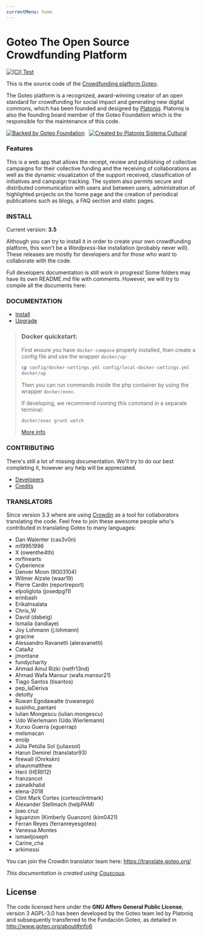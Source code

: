 ```yaml
---
currentMenu: home
---
```

Goteo The Open Source Crowdfunding Platform
===========================================

[![[CI] Test](https://github.com/GoteoFoundation/goteo/actions/workflows/test.yml/badge.svg)](https://github.com/GoteoFoundation/goteo/actions/workflows/test.yml)

This is the source code of the [Crowdfunding platform Goteo](http://goteo.org).

The Goteo platform is a recognized, award-winning creator of an open standard for crowdfunding for social impact and generating new digital commons, which has been founded and designed by [Platoniq](http://platoniq.net). Platoniq is also the founding board member of the Goteo Foundation which is the responsible for the maintenance of this code.

[![Backed by Goteo Foundation](docs/developers/assets/foundation-logo.png)](https://foundation.goteo.org) &nbsp; [![Created by  Platoniq Sistema Cultural](docs/developers/assets/platoniq-logo.png)](http://platoniq.net)

### Features

This is a web app that allows the receipt, review and publishing of collective campaigns for their collective funding and the receiving of collaborations as well as the dynamic visualization of the support received, classification of initiatives and campaign tracking. The system also permits secure and distributed communication with users and between users, administration of highlighted projects on the home page and the creation of periodical publications such as blogs, a FAQ section and static pages.

### INSTALL

Current version: **3.5**

Although you can try to install it in order to create your own crowdfunding platform, this won't be a *Wordpress*-like installation (probably never will). These releases are mostly for developers and for those who want to collaborate with the code.

Full developers documentation is still work in progress!
Some folders may have its own README.md file with comments. However, we will try to compile all the documents here:

### DOCUMENTATION

- [Install](http://goteofoundation.github.io/goteo/docs/install.html)
- [Upgrade](http://goteofoundation.github.io/goteo/docs/upgrade.html)

> ### Docker quickstart:
>
>  First ensure you have `docker-compose` properly installed, then create a config file and use the wrapper `docker/up`:
>
> ```bash
> cp config/docker-settings.yml config/local-docker-settings.yml
> docker/up
> ```
>
> Then you can run commands inside the php container by using the wrapper `docker/exec`. 
> 
> If developing, we recommend running this command in a separate terminal:
> ```bash
> docker/exec grunt watch
> ```
>
> [More info](http://goteofoundation.github.io/goteo/docs/developers/docker.html)

### CONTRIBUTING

There's still a lot of missing documentation. We'll try to do our best completing it, however any help will be appreciated.

- [Developers](http://goteofoundation.github.io/goteo/docs/developers/environment.html)
- [Credits](http://goteofoundation.github.io/goteo/release_notes.html)

### TRANSLATORS

Since version 3.3 where are using [Crowdin](https://crowdin.com/) as a tool for collaborators translating the code. Feel free to join these awesome people who's contributed in translating Goteo to many languages:

<translators>

<ul>
	<li>Dan Walenter (cas3v0n)</li>
	<li>m19951996</li>
	<li>X (owenthe4th)</li>
	<li>mrfinearts</li>
	<li>Cyberience</li>
	<li>Denver Moon (9003104)</li>
	<li>Wilmer Alzate (waar19)</li>
	<li>Pierre Cardin (reportreport)</li>
	<li>elpoliglota (josedpg11)</li>
	<li>erinbash</li>
	<li>ErikaInsalata</li>
	<li>Chris_W</li>
	<li>David (dabeig)</li>
	<li>Ismaila (iandiaye)</li>
	<li>Joy Lohmann (j.lohmann)</li>
	<li>gracine</li>
	<li>Alessandro Ravanetti (aleravanetti)</li>
	<li>CataAz</li>
	<li>jmontane</li>
	<li>fundycharity</li>
	<li>Ahmad Ainul Rizki (netfr13nd)</li>
	<li>Ahmad Wafa Mansur (wafa.mansur21)</li>
	<li>Tiago Santos (tisantos)</li>
	<li>pep_laDeriva</li>
	<li>detotty</li>
	<li>Ruwan Egodawatte (ruwanego)</li>
	<li>susinho_pantani</li>
	<li>Iulian Mongescu (iulian.mongescu)</li>
	<li>Udo Wierlemann (Udo.Wierlemann)</li>
	<li>Xurxo Guerra (xguerrap)</li>
	<li>melsmacan</li>
	<li>enolp</li>
	<li>Júlia Petúlia Sol (juliaxsol)</li>
	<li>Harun Demirel (translator93)</li>
	<li>firewall (Onrkskn)</li>
	<li>shaunmatthew</li>
	<li>Herii (HERII12)</li>
	<li>franzancot</li>
	<li>zainalkhalid</li>
	<li>elena-2018</li>
	<li>Clint Mark Cortes (cortesclintmark)</li>
	<li>Alexander Stellmach (helpPAM)</li>
	<li>joao.cruz</li>
	<li>kguanzon (Kimberly Guanzon) (kim0421)</li>
	<li>Ferran Reyes (ferranreyesgoteo)</li>
	<li>Vanessa.Montes</li>
	<li>ismaeljoseph</li>
	<li>Carine_cha</li>
	<li>arkimessi</li>
</ul>
</translators>

You can join the Crowdin translator team here: https://translate.goteo.org/


*This documentation is created using [Couscous](http://couscous.io).*

License
-------

The code licensed here under the **GNU Affero General Public License**, version 3 AGPL-3.0 has been developed by the Goteo team led by Platoniq and subsequently transferred to the Fundación Goteo, as detailed in http://www.goteo.org/about#info6

